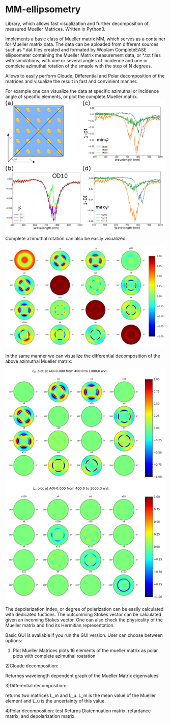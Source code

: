 # MM-ellipsometry
Library, which allows fast visualization and further decomposition of measured Mueller Matrices.
Written in Python3.

Implements a basic class of Mueller matrix MM, which serves as a container for Mueller matrix data. The data can be aploaded from different sources such as *.dat files created and formated by Woolam CompleteEASE ellipsometer containing the Mueller Matrix measurement data, or *.txt files with simulations, with one or several angles of incidence and one or complete azimuthal rotation of the smaple with the step of N degrees. 

Allows to easily perform Cloude, Differential and Polar decomposition of the matrices and visualize the result in fast and convinient manner.

For example one can visualize the data at specific azimuthal or incidence angle of specific elements, or plot the complete Mueller matrix.
![alt text](https://github.com/Slimco86/MM-ellipsometry/blob/master/Depol.png)

Complete azimuthal rotation can also be easily visualized:

![alt text](https://github.com/Slimco86/MM-ellipsometry/blob/master/Fig2.png)

In the same manner we can visualize the differential decomposition of the above azimuthal Mueller matrix:

![alt text](https://github.com/Slimco86/MM-ellipsometry/blob/master/S4.png)


The depolarization index, or degree of polarization can be easily calculated with dedicated fuctions. The outcomming Stokes vector can be calculated given an incoming Stokes vector. One can also check the physicality of the Mueller matrix and find its Hermitian representation.








Basic GUI is avaliable if you run the GUI version.
User can choose between options:

1) Plot Mueller Matrices
plots 16 elements of the mueller matrix as polar plots with complete azimuthal roatation

2)Cloude decomposition:

Returnes wavelength dependent graph of the Mueller Matrix eigenvalues

3)Differential decomposition:

returns two matrices L_m and L_u. L_m is the mean value of the Mueller element and L_u is the uncertainty of this value.

4)Polar decomposition:
test
Returns Diatennuation matrix, retardance matrix, and depolarization matrix.
